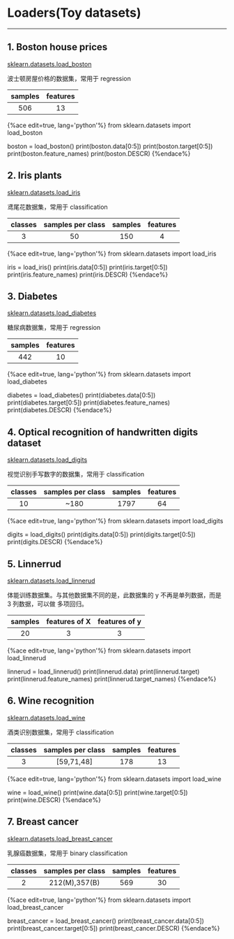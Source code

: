 <!-- toc -->

# Loaders(Toy datasets)

---

## 1. Boston house prices

[sklearn.datasets.load_boston](https://scikit-learn.org/stable/modules/generated/sklearn.datasets.load_boston.html)

波士顿房屋价格的数据集，常用于 regression

samples | features 
:-:|:-:
506 | 13 

{%ace edit=true, lang='python'%}
from sklearn.datasets import load_boston

boston = load_boston()
print(boston.data[0:5])
print(boston.target[0:5])
print(boston.feature_names)
print(boston.DESCR)
{%endace%}

## 2. Iris plants

[sklearn.datasets.load_iris](https://scikit-learn.org/stable/modules/generated/sklearn.datasets.load_iris.html)

鸢尾花数据集，常用于 classification

classes | samples per class | samples | features |  
:-:|:-:|:-:|:-:
3 | 50 | 150 | 4 

{%ace edit=true, lang='python'%}
from sklearn.datasets import load_iris

iris = load_iris()
print(iris.data[0:5])
print(iris.target[0:5])
print(iris.feature_names)
print(iris.DESCR)
{%endace%}

## 3. Diabetes

[sklearn.datasets.load_diabetes](https://scikit-learn.org/stable/modules/generated/sklearn.datasets.load_diabetes.html)

糖尿病数据集，常用于 regression

samples | features 
:-:|:-:
442 | 10 

{%ace edit=true, lang='python'%}
from sklearn.datasets import load_diabetes

diabetes = load_diabetes()
print(diabetes.data[0:5])
print(diabetes.target[0:5])
print(diabetes.feature_names)
print(diabetes.DESCR)
{%endace%}

## 4. Optical recognition of handwritten digits dataset

[sklearn.datasets.load_digits](https://scikit-learn.org/stable/modules/generated/sklearn.datasets.load_digits.html)

视觉识别手写数字的数据集，常用于 classification

classes | samples per class | samples | features |  
:-:|:-:|:-:|:-:
10 | ~180 | 1797 | 64 

{%ace edit=true, lang='python'%}
from sklearn.datasets import load_digits

digits = load_digits()
print(digits.data[0:5])
print(digits.target[0:5])
print(digits.DESCR)
{%endace%}

## 5. Linnerrud
 
[sklearn.datasets.load_linnerud](https://scikit-learn.org/stable/modules/generated/sklearn.datasets.load_linnerud.html)

体能训练数据集。与其他数据集不同的是，此数据集的 y 不再是单列数据，而是 3 列数据，可以做 多项回归。

samples | features of X | features of y
:-:|:-:|:-:
20 | 3 | 3

{%ace edit=true, lang='python'%}
from sklearn.datasets import load_linnerud

linnerud = load_linnerud()
print(linnerud.data)
print(linnerud.target)
print(linnerud.feature_names)
print(linnerud.target_names)
{%endace%}

## 6. Wine recognition

[sklearn.datasets.load_wine](https://scikit-learn.org/stable/modules/generated/sklearn.datasets.load_wine.html)

酒类识别数据集，常用于 classification

classes | samples per class | samples | features |  
:-:|:-:|:-:|:-:
3 | [59,71,48] | 178 | 13 

{%ace edit=true, lang='python'%}
from sklearn.datasets import load_wine

wine = load_wine()
print(wine.data[0:5])
print(wine.target[0:5])
print(wine.DESCR)
{%endace%}

## 7. Breast cancer

[sklearn.datasets.load_breast_cancer](https://scikit-learn.org/stable/modules/generated/sklearn.datasets.load_breast_cancer.html)

乳腺癌数据集，常用于 binary classification

classes | samples per class | samples | features |  
:-:|:-:|:-:|:-:
2 | 212(M),357(B) | 569 | 30 

{%ace edit=true, lang='python'%}
from sklearn.datasets import load_breast_cancer

breast_cancer = load_breast_cancer()
print(breast_cancer.data[0:5])
print(breast_cancer.target[0:5])
print(breast_cancer.DESCR)
{%endace%}
